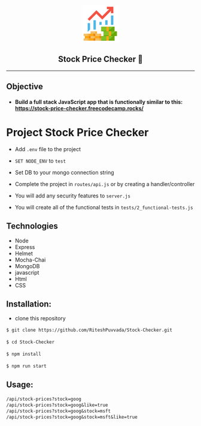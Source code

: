 <div align="center">
<img width="100px" alt="StockPrice logo" src="public/icons/android-chrome-512x512.png">
<br>
<h2>Stock Price Checker 🚀</h2>
</div>
<hr>

## Objective

- #### Build a full stack JavaScript app that is functionally similar to this: https://stock-price-checker.freecodecamp.rocks/

# Project Stock Price Checker

- Add `.env` file to the project

- ``SET NODE_ENV`` to `test` 

- Set DB to your mongo connection string

- Complete the project in `routes/api.js` or by creating a handler/controller

- You will add any security features to `server.js`

- You will create all of the functional tests in `tests/2_functional-tests.js`

## Technologies

- Node
- Express
- Helmet
- Mocha-Chai
- MongoDB
- javascript
- Html
- CSS

## Installation:

- clone this repository
```
$ git clone https://github.com/RiteshPuvvada/Stock-Checker.git

$ cd Stock-Checker

$ npm install

$ npm run start 
```

## Usage:

```
/api/stock-prices?stock=goog
/api/stock-prices?stock=goog&like=true
/api/stock-prices?stock=goog&stock=msft
/api/stock-prices?stock=goog&stock=msft&like=true
```